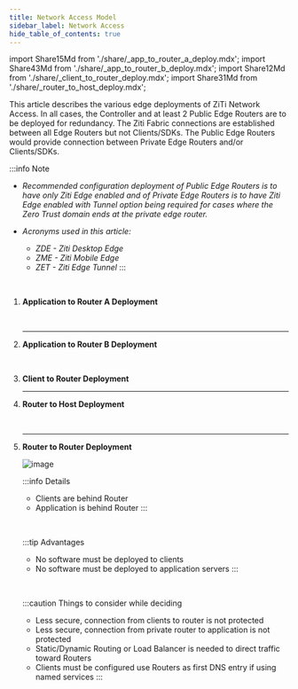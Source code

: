 ```yaml
---
title: Network Access Model
sidebar_label: Network Access
hide_table_of_contents: true
---
```


import Share15Md from './share/_app_to_router_a_deploy.mdx';
import Share43Md from './share/_app_to_router_b_deploy.mdx';
import Share12Md from './share/_client_to_router_deploy.mdx';
import Share31Md from './share/_router_to_host_deploy.mdx';

This article describes the various edge deployments of ZiTi Network Access. In all cases, the Controller and at least 2 Public Edge Routers are to be deployed for redundancy. The Ziti Fabric connections are established between all Edge Routers but not Clients/SDKs. The Public Edge Routers would provide connection between Private Edge Routers and/or Clients/SDKs.

:::info Note

- *Recommended configuration deployment of Public Edge Routers is to have only Ziti Edge enabled and of Private Edge Routers is to have Ziti Edge enabled with Tunnel option being required for cases where the Zero Trust domain ends at the private edge router.*

- *Acronyms used in this article:*
  - *ZDE - Ziti Desktop Edge*
  - *ZME - Ziti Mobile Edge*
  - *ZET - Ziti Edge Tunnel*
:::

&nbsp;
  
1. **Application to Router A Deployment**
    &nbsp;

    <Share15Md />

    &nbsp;

    --- 
1. **Application to Router B Deployment**
    &nbsp;

    <Share43Md />

    &nbsp;
  
1. **Client to Router Deployment**
    &nbsp;

    <Share12Md />
    
    ---
1. **Router to Host Deployment**
    &nbsp;
    
    <Share31Md />

    &nbsp;
    
    ---
1. **Router to Router Deployment**
    &nbsp;
    
    ![image](/img/deployment-architecture/router_to_router_deploy.png)

    :::info Details
    - Clients are behind Router
    - Application is behind Router
    :::

    &nbsp;
    
    :::tip Advantages
    - No software must be deployed to clients
    - No software must be deployed to application servers
    :::

    &nbsp;
            
    :::caution Things to consider while deciding
    - Less secure, connection from clients to router is not protected
    - Less secure, connection from private router to application is not protected
    - Static/Dynamic Routing or Load Balancer is needed to direct traffic toward Routers
    - Clients must be configured use Routers as first DNS entry if using named services
    :::
